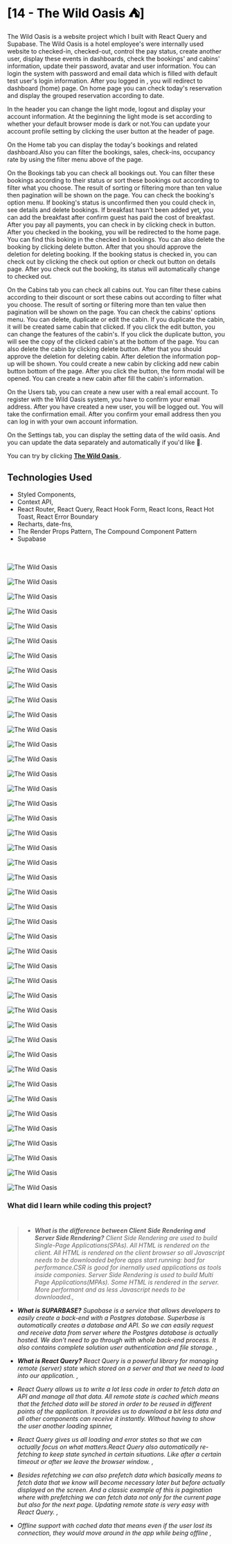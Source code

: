 <h1>
  <a href="https://the-wild-oasis-gldn.netlify.app/" style="color:black !important;; font-weight : 700; text-decoration: none !important;">
   [14 - The Wild Oasis ⛺]
  </a>
</h1>

The Wild Oasis is a website project which I built with React Query and Supabase. The Wild Oasis is a hotel employee's were internally used website to checked-in, checked-out, control the pay status, create another user, display these events in dashboards, check the bookings' and cabins' information, update their password, avatar and user information. You can login the system with password and email data which is filled with default test user's login information. After you logged in , you will redirect to dashboard (home) page. On home page you can check today's reservation and display the grouped reservation according to date.

In the header you can change the light mode, logout and display your account information. At the beginning the light mode is set according to whether your default browser mode is dark or not.You can update your account profile setting by clicking the user button at the header of page.

On the Home tab you can display the today's bookings and related dashboard.Also you can filter the bookings, sales, check-ins, occupancy rate by using the filter menu above of the page.

On the Bookings tab you can check all bookings out. You can filter these bookings according to their status or sort these bookings out according to filter what you choose. The result of sorting or filtering more than ten value then pagination will be shown on the page. You can check the booking's option menu. If booking's status is unconfirmed then you could check in, see details and delete bookings. If breakfast hasn't been added yet, you can add the breakfast after confirm guest has paid the cost of breakfast. After you pay all payments, you can check in by clicking check in button. After you checked in the booking, you will be redirected to the home page. You can find this boking in the checked in bookings. You can also delete the booking by clicking delete button. After that you should approve the deletion for deleting booking. If the booking status is checked in, you can check out by clicking the check out option or check out button on details page. After you check out the booking, its status will automatically change to checked out.

On the Cabins tab you can check all cabins out. You can filter these cabins according to their discount or sort these cabins out according to filter what you choose. The result of sorting or filtering more than ten value then pagination will be shown on the page. You can check the cabins' options menu. You can delete, duplicate or edit the cabin. If you duplicate the cabin, it will be created same cabin that clicked. If you click the edit button, you can change the features of the cabin's. If you click the duplicate button, you will see the copy of the clicked cabin's at the bottom of the page. You can also delete the cabin by clicking delete button. After that you should approve the deletion for deleting cabin. After deletion the information pop-up will be shown. You could create a new cabin by clicking add new cabin button bottom of the page. After you click the button, the form modal will be opened. You can create a new cabin after fill the cabin's information.

On the Users tab, you can create a new user with a real email account. To register with the Wild Oasis system, you have to confirm your email address. After you have created a new user, you will be logged out. You will take the confirmation email. After you confirm your email address then you can log in with your own account information.

On the Settings tab, you can display the setting data of the wild oasis. And you can update the data separately and automatically if you'd like 🌟.

You can try by clicking <strong>[ The Wild Oasis ](https://the-wild-oasis-gldn.netlify.app/)</strong>.

## Technologies Used

- Styled Components,
- Context API,
- React Router, React Query, React Hook Form, React Icons, React Hot Toast, React Error Boundary
- Recharts, date-fns,
- The Render Props Pattern, The Compound Component Pattern
- Supabase

<br/>

 <br/> 
   <img src="../ReadME__img/14 - The Wild Oasis/the-wild-oasis--1.png" alt=" The Wild Oasis">
<br/>
 <br/> 
   <img src="../ReadME__img/14 - The Wild Oasis/the-wild-oasis--2.png" alt=" The Wild Oasis">
<br/>
 <br/> 
   <img src="../ReadME__img/14 - The Wild Oasis/the-wild-oasis--3.png" alt=" The Wild Oasis">
<br/>
 <br/> 
   <img src="../ReadME__img/14 - The Wild Oasis/the-wild-oasis--4.png" alt=" The Wild Oasis">
<br/>
 <br/> 
   <img src="../ReadME__img/14 - The Wild Oasis/the-wild-oasis--5.png" alt=" The Wild Oasis">
<br/>
 <br/> 
   <img src="../ReadME__img/14 - The Wild Oasis/the-wild-oasis--6.png" alt=" The Wild Oasis">
<br/>
 <br/> 
   <img src="../ReadME__img/14 - The Wild Oasis/the-wild-oasis--7.png" alt=" The Wild Oasis">
<br/>
 <br/> 
   <img src="../ReadME__img/14 - The Wild Oasis/the-wild-oasis--8.png" alt=" The Wild Oasis">
<br/>
 <br/> 
   <img src="../ReadME__img/14 - The Wild Oasis/the-wild-oasis--9.png" alt=" The Wild Oasis">
<br/>
 <br/> 
   <img src="../ReadME__img/14 - The Wild Oasis/the-wild-oasis--10.png" alt=" The Wild Oasis">
<br/>
 <br/> 
   <img src="../ReadME__img/14 - The Wild Oasis/the-wild-oasis--11.png" alt=" The Wild Oasis">
<br/>
 <br/> 
   <img src="../ReadME__img/14 - The Wild Oasis/the-wild-oasis--12.png" alt=" The Wild Oasis">
<br/>
 <br/> 
   <img src="../ReadME__img/14 - The Wild Oasis/the-wild-oasis--13.png" alt=" The Wild Oasis">
<br/>
 <br/> 
   <img src="../ReadME__img/14 - The Wild Oasis/the-wild-oasis--14.png" alt=" The Wild Oasis">
<br/>
 <br/> 
   <img src="../ReadME__img/14 - The Wild Oasis/the-wild-oasis--15.png" alt=" The Wild Oasis">
<br/>
 <br/> 
   <img src="../ReadME__img/14 - The Wild Oasis/the-wild-oasis--16.png" alt=" The Wild Oasis">
<br/>
 <br/> 
   <img src="../ReadME__img/14 - The Wild Oasis/the-wild-oasis--17.png" alt=" The Wild Oasis">
<br/>
 <br/> 
   <img src="../ReadME__img/14 - The Wild Oasis/the-wild-oasis--18.png" alt=" The Wild Oasis">
<br/>
 <br/> 
   <img src="../ReadME__img/14 - The Wild Oasis/the-wild-oasis--19.png" alt=" The Wild Oasis">
<br/>
 <br/> 
   <img src="../ReadME__img/14 - The Wild Oasis/the-wild-oasis--20.png" alt=" The Wild Oasis">
<br/>

 <br/> 
   <img src="../ReadME__img/14 - The Wild Oasis/the-wild-oasis--21.png" alt=" The Wild Oasis">
<br/>

 <br/> 
   <img src="../ReadME__img/14 - The Wild Oasis/the-wild-oasis--22.png" alt=" The Wild Oasis">
<br/>

 <br/> 
   <img src="../ReadME__img/14 - The Wild Oasis/the-wild-oasis--23.png" alt=" The Wild Oasis">
<br/>

 <br/> 
   <img src="../ReadME__img/14 - The Wild Oasis/the-wild-oasis--24.png" alt=" The Wild Oasis">
<br/>

 <br/> 
   <img src="../ReadME__img/14 - The Wild Oasis/the-wild-oasis--25.png" alt=" The Wild Oasis">
<br/>

 <br/> 
   <img src="../ReadME__img/14 - The Wild Oasis/the-wild-oasis--26.png" alt=" The Wild Oasis">
<br/>

 <br/> 
   <img src="../ReadME__img/14 - The Wild Oasis/the-wild-oasis--27.png" alt=" The Wild Oasis">
<br/>

 <br/> 
   <img src="../ReadME__img/14 - The Wild Oasis/the-wild-oasis--28.png" alt=" The Wild Oasis">
<br/>

 <br/> 
   <img src="../ReadME__img/14 - The Wild Oasis/the-wild-oasis--29.png" alt=" The Wild Oasis">
<br/>

 <br/> 
   <img src="../ReadME__img/14 - The Wild Oasis/the-wild-oasis--30.png" alt=" The Wild Oasis">
<br/>

 <br/> 
   <img src="../ReadME__img/14 - The Wild Oasis/the-wild-oasis--31.png" alt=" The Wild Oasis">
<br/>

 <br/> 
   <img src="../ReadME__img/14 - The Wild Oasis/the-wild-oasis--32.png" alt=" The Wild Oasis">
<br/>

 <br/> 
   <img src="../ReadME__img/14 - The Wild Oasis/the-wild-oasis--33.png" alt=" The Wild Oasis">
<br/>

 <br/> 
   <img src="../ReadME__img/14 - The Wild Oasis/the-wild-oasis--34.png" alt=" The Wild Oasis">
<br/>

 <br/> 
   <img src="../ReadME__img/14 - The Wild Oasis/the-wild-oasis--35.png" alt=" The Wild Oasis">
<br/>

 <br/> 
   <img src="../ReadME__img/14 - The Wild Oasis/the-wild-oasis--36.png" alt=" The Wild Oasis">
<br/>

 <br/> 
   <img src="../ReadME__img/14 - The Wild Oasis/the-wild-oasis--37.png" alt=" The Wild Oasis">
<br/>

 <br/> 
   <img src="../ReadME__img/14 - The Wild Oasis/the-wild-oasis--38.png" alt=" The Wild Oasis">
<br/>

 <br/> 
   <img src="../ReadME__img/14 - The Wild Oasis/the-wild-oasis--39.png" alt=" The Wild Oasis">
<br/>

 <br/> 
   <img src="../ReadME__img/14 - The Wild Oasis/the-wild-oasis--40.png" alt=" The Wild Oasis">
<br/>

 <br/> 
   <img src="../ReadME__img/14 - The Wild Oasis/the-wild-oasis--41.png" alt=" The Wild Oasis">
<br/>

 <br/> 
   <img src="../ReadME__img/14 - The Wild Oasis/the-wild-oasis--42.png" alt=" The Wild Oasis">
<br/>

 <br/> 
   <img src="../ReadME__img/14 - The Wild Oasis/the-wild-oasis--43.png" alt=" The Wild Oasis">
<br/>

### What did I learn while coding this project?

> #
>
> - _**What is the difference between Client Side Rendering and Server Side Rendering?** Client Side Rendering are used to build Single-Page Applications(SPAs). All HTML is rendered on the client. All HTML is rendered on the client browser so all Javascript needs to be downloaded before apps start running: bad for performance.CSR is good for inernally used applications as tools inside componies. Server Side Rendering is used to build Multi Page Applications(MPAs). Some HTML is rendered in the server. More performant and as less Javascript needs to be downloaded.,_

- _**What is SUPARBASE?** Supabase is a service that allows developers to easily create a back-end with a Postgres database. Superbase is automatically creates a database and API. So we can easily request and receive data from server where the Postgres database is actually hosted. We don't need to go through with whole back-end process. It also contains complete solution user authentication and file storage. ,_

- _**What is React Query?** React Query is a powerful library for managing remote (server) state which stored on a server and that we need to load into our application. ,_
- _React Query allows us to write a lot less code in order to fetch data an API and manage all that data. All remote state is cached which means that the fetched data will be stored in order to be reused in different points of the application. It provides us to download a bit less data and all other components can receive it instantly. Without having to show the user another loading spinner,_
- _React Query gives us all loading and error states so that we can actually focus on what matters.React Query also automatically re-fetching to keep state synched in certain situations. Like after a certain timeout or after we leave the browser window. ,_
- _Besides refetching we can also prefetch data which basically means to fetch data that we know will become necessary later but before actually displayed on the screen. And a classic example of this is pagination where with prefetching we can fetch data not only for the current page but also for the next page. Updating remote state is very easy with React Query. ,_
- _Offline support with cached data that means even if the user lost its connection, they would move around in the app while being offline ,_
